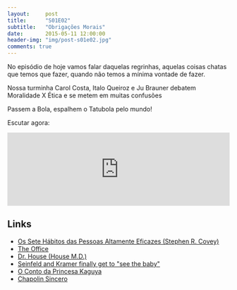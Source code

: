 ```yaml
---
layout:     post
title:      "S01E02"
subtitle:   "Obrigações Morais"
date:       2015-05-11 12:00:00
header-img: "img/post-s01e02.jpg"
comments: true
---
```


<p>No episódio de hoje vamos falar daquelas regrinhas, aquelas coisas chatas que temos que fazer, quando não temos a mínima vontade de fazer.</p>

<p>Nossa turminha Carol Costa, Italo Queiroz e Ju Brauner debatem Moralidade X Ética e se metem em muitas confusões</p>

<p>Passem a Bola, espalhem o Tatubola pelo mundo!</p>

<p>Escutar agora:</p>

<iframe width="100%" height="166" scrolling="no" frameborder="no" src="https://w.soundcloud.com/player/?url=https%3A//api.soundcloud.com/tracks/210606533&amp;color=ff5500&amp;auto_play=false&amp;hide_related=false&amp;show_comments=true&amp;show_user=true&amp;show_reposts=false"></iframe>

<h2 class="section-heading">Links</h2>
<p>
	<ul>
		<li><a href="http://pt.wikipedia.org/wiki/Os_Sete_H%C3%A1bitos_das_Pessoas_Altamente_Eficazes" target="_blank">Os Sete Hábitos das Pessoas Altamente Eficazes (Stephen R. Covey)</a></li>
		<li><a href="http://www.imdb.com/title/tt0386676/?ref_=nv_sr_1" target="_blank">The Office</a></li>
		<li><a href="http://www.imdb.com/title/tt0412142/?ref_=nv_sr_2" target="_blank">Dr. House (House M.D.)</a></li>
		<li><a href="https://www.youtube.com/watch?v=6pQmeIqsvSg" target="_blank">Seinfeld and Kramer finally get to "see the baby"</a></li>
		<li><a href="http://www.imdb.com/title/tt2576852/?ref_=fn_al_tt_1" target="_blank">O Conto da Princesa Kaguya</a></li>
		<li><a href="https://instagram.com/chapolinoficial/" target="_blank">Chapolin Sincero</a></li>
		<!--- <li><a href=""  target="_blank"></a></li> --->
	</ul>
</p>

